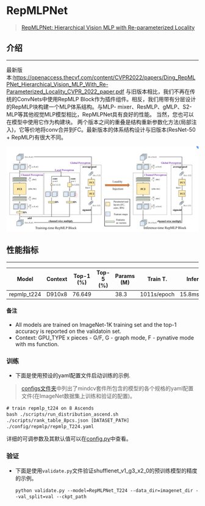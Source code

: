# RepMLPNet
> [RepMLPNet: Hierarchical Vision MLP with Re-parameterized Locality](https://arxiv.org/pdf/2112.11081v2.pdf)

## 介绍
***

最新版本:https://openaccess.thecvf.com/content/CVPR2022/papers/Ding_RepMLPNet_Hierarchical_Vision_MLP_With_Re-Parameterized_Locality_CVPR_2022_paper.pdf
与旧版本相比，我们不再在传统的ConvNets中使用RepMLP Block作为插件组件。相反，我们用带有分层设计的RepMLP块构建一个MLP体系结构。与MLP- mixer、ResMLP、gMLP、S2-MLP等其他视觉MLP模型相比，RepMLPNet具有良好的性能。
当然，您也可以在模型中使用它作为构建块。
两个版本之间的重叠是结构重新参数化方法(局部注入)，它等价地将conv合并到FC。最新版本的体系结构设计与旧版本(ResNet-50 + RepMLP)有很大不同。

![](repmlpblock.png)

## 性能指标
***

| Model           | Context   |  Top-1 (%)  | Top-5 (%)  |  Params (M)    | Train T. | Infer T. |  Download | Config | Log |
|-----------------|-----------|-------|-------|------------|-------|--------|---|--------|--------------|
| repmlp_t224 | D910x8 | 76.649     |      | 38.3       | 1011s/epoch | 15.8ms/step | [model]() | [cfg]() | [log]() |


#### 备注

- All models are trained on ImageNet-1K training set and the top-1 accuracy is reported on the validatoin set.
- Context: GPU_TYPE x pieces - G/F, G - graph mode, F - pynative mode with ms function.  

### 训练

- 下面是使用预设的yaml配置文件启动训练的示例.

> [configs文件夹](../../configs)中列出了mindcv套件所包含的模型的各个规格的yaml配置文件(在ImageNet数据集上训练和验证的配置)。

  ```shell
  # train repmlp_t224 on 8 Ascends
  bash ./scripts/run_distribution_ascend.sh ./scripts/rank_table_8pcs.json [DATASET_PATH] ./config/repmlp/repmlp_T224.yaml
  ```


详细的可调参数及其默认值可以在[config.py](../../config.py)中查看。

### 验证

- 下面是使用`validate.py`文件验证shufflenet_v1_g3_x2_0的预训练模型的精度的示例。

  ```shell
  python validate.py --model=RepMLPNet_T224 --data_dir=imagenet_dir --val_split=val --ckpt_path
  ```



